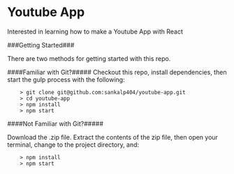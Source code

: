# Youtube App

Interested in learning how to make a Youtube App with React

###Getting Started###

There are two methods for getting started with this repo.

####Familiar with Git?#####
Checkout this repo, install dependencies, then start the gulp process with the following:

```
	> git clone git@github.com:sankalp404/youtube-app.git
	> cd youtube-app
	> npm install
	> npm start
```

####Not Familiar with Git?#####

 Download the .zip file.  Extract the contents of the zip file, then open your terminal, change to the project directory, and:

```
	> npm install
	> npm start
```
